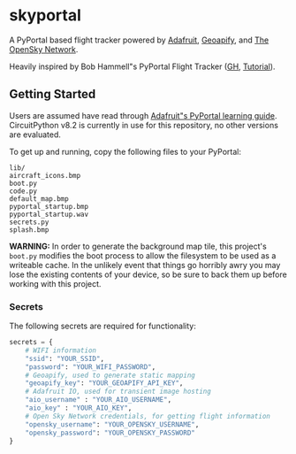 # skyportal
A PyPortal based flight tracker powered by [Adafruit](https://io.adafruit.com/), [Geoapify](https://www.geoapify.com/), and [The OpenSky Network](https://opensky-network.org/).

Heavily inspired by Bob Hammell"s PyPortal Flight Tracker ([GH](https://github.com/rhammell/pyportal-flight-tracker), [Tutorial](https://www.hackster.io/rhammell/pyportal-flight-tracker-0be6b0#story)).

## Getting Started
Users are assumed have read through [Adafruit"s PyPortal learning guide](https://learn.adafruit.com/adafruit-pyportal). CircuitPython v8.2 is currently in use for this repository, no other versions are evaluated.

To get up and running, copy the following files to your PyPortal:

```
lib/
aircraft_icons.bmp
boot.py
code.py
default_map.bmp
pyportal_startup.bmp
pyportal_startup.wav
secrets.py
splash.bmp
```

**WARNING:** In order to generate the background map tile, this project's `boot.py` modifies the boot process to allow the filesystem to be used as a writeable cache. In the unlikely event that things go horribly awry you may lose the existing contents of your device, so be sure to back them up before working with this project.

### Secrets
The following secrets are required for functionality:

```py
secrets = {
    # WIFI information
    "ssid": "YOUR_SSID",
    "password": "YOUR_WIFI_PASSWORD",
    # Geoapify, used to generate static mapping
    "geoapify_key": "YOUR_GEOAPIFY_API_KEY",
    # Adafruit IO, used for transient image hosting
    "aio_username" : "YOUR_AIO_USERNAME",
    "aio_key" : "YOUR_AIO_KEY",
    # Open Sky Network credentials, for getting flight information
    "opensky_username": "YOUR_OPENSKY_USERNAME",
    "opensky_password": "YOUR_OPENSKY_PASSWORD"
}
```

